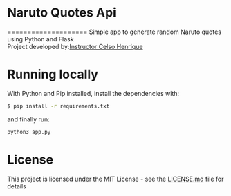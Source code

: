 # Naruto Quotes Api
====================
Simple app to generate random Naruto quotes using Python and Flask
<br />
Project developed by:[Instructor Celso Henrique](https://github.com/celso-henrique/naruto-quotes-server)

# Running locally
With Python and Pip installed, install the dependencies with:
```sh
$ pip install -r requirements.txt
```

and finally run:
```sh
python3 app.py

```

# License
This project is licensed under the MIT License - see the [LICENSE.md](LICENSE.md) file for details
